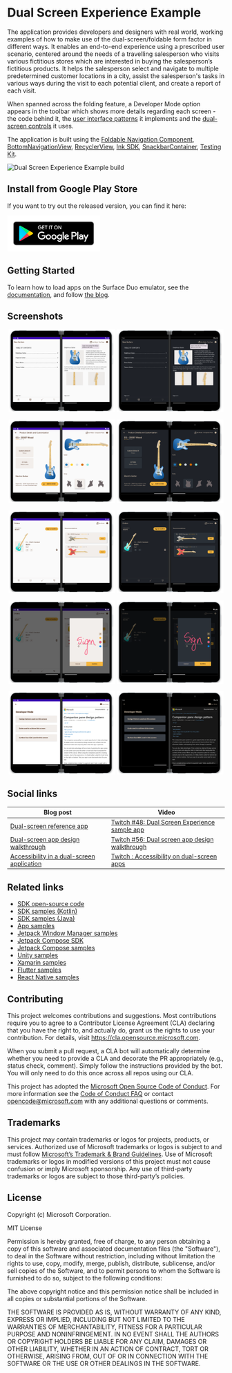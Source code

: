 # Dual Screen Experience Example

The application provides developers and designers with real world, working examples of how to make 
use of the dual-screen/foldable form factor in different ways. It enables an end-to-end experience 
using a prescribed user scenario, centered around the needs of a travelling salesperson who visits 
various fictitious stores which are interested in buying the salesperson’s fictitious products. 
It helps the salesperson select and navigate to multiple predetermined customer locations in a city, 
assist the salesperson's tasks in various ways during the visit to each potential client, and create 
a report of each visit.

When spanned across the folding feature, a Developer Mode option appears in the toolbar which shows 
more details regarding each screen - the code behind it, the [user interface patterns](https://docs.microsoft.com/dual-screen/introduction#dual-screen-app-patterns) 
it implements and the [dual-screen controls](https://docs.microsoft.com/dual-screen/android/api-reference/dualscreen-library/) it uses.

The application is built using the [Foldable Navigation Component](https://docs.microsoft.com/en-us/dual-screen/android/api-reference/dualscreen-library/navigation-component/), 
[BottomNavigationView](https://docs.microsoft.com/en-us/dual-screen/android/api-reference/dualscreen-library/bottomnavigation/surfaceduo-bottomnavigationview), 
[RecyclerView](https://docs.microsoft.com/en-us/dual-screen/android/api-reference/dualscreen-library/recyclerview/), [Ink SDK](https://docs.microsoft.com/en-us/dual-screen/android/platform/pen-ink-sdk), 
[SnackbarContainer](https://docs.microsoft.com/en-us/dual-screen/android/api-reference/dualscreen-library/snackbar), [Testing Kit](https://docs.microsoft.com/en-us/dual-screen/android/test-kit/?tabs=views).

![Dual Screen Experience Example build](https://github.com/microsoft/surface-duo-dual-screen-experience-example/workflows/Dual%20Screen%20Experience%20Example%20build/badge.svg)

## Install from Google Play Store

If you want to try out the released version, you can find it here:

[![Google Play Badge](google_play_badge.png)](https://aka.ms/DualScreenExperiencePlayStore)

## Getting Started

To learn how to load apps on the Surface Duo emulator, see the [documentation](https://docs.microsoft.com/en-us/dual-screen/android/emulator/), and follow [the blog](https://devblogs.microsoft.com/surface-duo).

## Screenshots

<p align="center">
        <img src="screenshots/dual_portrait_catalog_light.png" width=49% />
        <img src="screenshots/dual_portrait_catalog.png" width=49% />
</p>

<p align="center">
    <img src="screenshots/dual_portrait_product_customize_light.png" width=49% />
    <img src="screenshots/dual_portrait_product_customize.png" width=49% />
</p>

<p align="center">
    <img src="screenshots/dual_portrait_order_light.png" width=49% />
    <img src="screenshots/dual_portrait_order.png" width=49% />
</p>

<p align="center">
    <img src="screenshots/dual_portrait_order_ink_light.png" width=49% />
    <img src="screenshots/dual_portrait_order_ink.png" width=49% />
</p>

<p align="center">
    <img src="screenshots/dual_portrait_dev_mode_light.png" width=49% />
    <img src="screenshots/dual_portrait_dev_mode.png" width=49% />
</p>

## Social links

| Blog post | Video |
|---|---|
| [Dual-screen reference app](https://devblogs.microsoft.com/surface-duo/dual-screen-reference-app/) | [Twitch #48: Dual Screen Experience sample app](https://www.youtube.com/watch?v=OQuBpejOuA8) |
| [Dual-screen app design walkthrough](https://devblogs.microsoft.com/surface-duo/dual-screen-app-design-walkthrough/) | [Twitch #56: Dual screen app design walkthrough](https://www.youtube.com/watch?v=r7JzIfzEWfM) |
| [Accessibility in a dual-screen application](https://devblogs.microsoft.com/surface-duo/accessibility-dual-screen/) | [Twitch : Accessibility on dual-screen apps](https://www.twitch.tv/videos/1476733690) |

## Related links

- [SDK open-source code](https://github.com/microsoft/surface-duo-sdk)
- [SDK samples (Kotlin)](https://github.com/microsoft/surface-duo-sdk-samples-kotlin)
- [SDK samples (Java)](https://github.com/microsoft/surface-duo-sdk-samples)
- [App samples](https://github.com/microsoft/surface-duo-app-samples)
- [Jetpack Window Manager samples](https://github.com/microsoft/surface-duo-window-manager-samples)
- [Jetpack Compose SDK](https://github.com/microsoft/surface-duo-compose-sdk/)
- [Jetpack Compose samples](https://github.com/microsoft/surface-duo-compose-samples)
- [Unity samples](https://github.com/microsoft/surface-duo-sdk-unity-samples)
- [Xamarin samples](https://github.com/microsoft/surface-duo-sdk-xamarin-samples)
- [Flutter samples](https://github.com/microsoft/surface-duo-sdk-samples-flutter)
- [React Native samples](https://github.com/microsoft/react-native-dualscreen)

## Contributing

This project welcomes contributions and suggestions. Most contributions require you to agree to a
Contributor License Agreement (CLA) declaring that you have the right to, and actually do, grant us
the rights to use your contribution. For details, visit https://cla.opensource.microsoft.com.

When you submit a pull request, a CLA bot will automatically determine whether you need to provide
a CLA and decorate the PR appropriately (e.g., status check, comment). Simply follow the instructions
provided by the bot. You will only need to do this once across all repos using our CLA.

This project has adopted the [Microsoft Open Source Code of Conduct](https://opensource.microsoft.com/codeofconduct/).
For more information see the [Code of Conduct FAQ](https://opensource.microsoft.com/codeofconduct/faq/) or
contact [opencode@microsoft.com](mailto:opencode@microsoft.com) with any additional questions or comments.

## Trademarks

This project may contain trademarks or logos for projects, products, or services. Authorized use of Microsoft trademarks or logos is subject to and must follow [Microsoft’s Trademark & Brand Guidelines](https://www.microsoft.com/en-us/legal/intellectualproperty/trademarks/usage/general). Use of Microsoft trademarks or logos in modified versions of this project must not cause confusion or imply Microsoft sponsorship. Any use of third-party trademarks or logos are subject to those third-party’s policies.

## License

Copyright (c) Microsoft Corporation.

MIT License

Permission is hereby granted, free of charge, to any person obtaining a copy of this software and associated documentation files (the "Software"), to deal in the Software without restriction, including without limitation the rights to use, copy, modify, merge, publish, distribute, sublicense, and/or sell copies of the Software, and to permit persons to whom the Software is furnished to do so, subject to the following conditions:

The above copyright notice and this permission notice shall be included in all copies or substantial portions of the Software.

THE SOFTWARE IS PROVIDED AS IS, WITHOUT WARRANTY OF ANY KIND, EXPRESS OR IMPLIED, INCLUDING BUT NOT LIMITED TO THE WARRANTIES OF MERCHANTABILITY, FITNESS FOR A PARTICULAR PURPOSE AND NONINFRINGEMENT. IN NO EVENT SHALL THE AUTHORS OR COPYRIGHT HOLDERS BE LIABLE FOR ANY CLAIM, DAMAGES OR OTHER LIABILITY, WHETHER IN AN ACTION OF CONTRACT, TORT OR OTHERWISE, ARISING FROM, OUT OF OR IN CONNECTION WITH THE SOFTWARE OR THE USE OR OTHER DEALINGS IN THE SOFTWARE.
